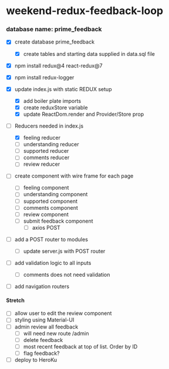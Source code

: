 # weekend-redux-feedback-loop

### database name: prime_feedback

- [X] create database prime_feedback
    - [X] create tables and starting data supplied in data.sql file

- [X] npm install redux@4 react-redux@7
- [X] npm install redux-logger

- [X] update index.js with static REDUX setup
    - [X] add boiler plate imports
    - [X] create reduxStore variable
    - [X] update ReactDom.render and Provider/Store prop

- [ ] Reducers needed in index.js
    - [X] feeling reducer
    - [ ] understanding reducer
    - [ ] supported reducer
    - [ ] comments reducer
    - [ ] review reducer

- [ ] create component with wire frame for each page
    - [ ] feeling component
    - [ ] understanding component
    - [ ] supported component
    - [ ] comments component
    - [ ] review component
    - [ ] submit feedback component
        - [ ] axios POST

- [ ] add a POST router to modules
    - [ ] update server.js with POST router

- [ ] add validation logic to all inputs
    - [ ] comments does not need validation

- [ ] add navigation routers


#### Stretch

- [ ] allow user to edit the review component
- [ ] styling using Material-UI
- [ ] admin review all feedback
    - [ ] will need new route /admin
    - [ ] delete feedback
    - [ ] most recent feedback at top of list. Order by ID
    - [ ] flag feedback?

- [ ] deploy to HeroKu